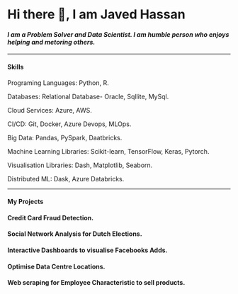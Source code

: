 # Hi there 👋, I am Javed Hassan
#### *I am a Problem Solver and Data Scientist. I am humble person who enjoys helping and metoring others.*

______________________________________________________________________________________________________________

#### Skills
Programing Languages: Python, R.


Databases: Relational Database- Oracle, Sqllite, MySql.


Cloud Services: Azure, AWS.


CI/CD: Git, Docker, Azure Devops, MLOps.


Big Data: Pandas, PySpark, Daatbricks.


Machine Learning Libraries: Scikit-learn, TensorFlow, Keras, Pytorch.


Visualisation Libraries: Dash, Matplotlib, Seaborn.


Distributed ML: Dask, Azure Databricks.

_______________________________________________________________________________________________________________

#### My Projects 

#### Credit Card Fraud Detection. 
#### Social Network Analysis for Dutch Elections.
#### Interactive Dashboards to visualise Facebooks Adds.
#### Optimise Data Centre Locations.
#### Web scraping for Employee Characteristic to sell products.





